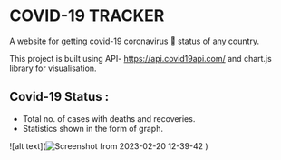 # COVID-19 TRACKER

 A website for getting covid-19 coronavirus 👾 status of any country.
 
 This project is built using API- https://api.covid19api.com/ and chart.js library for visualisation.


## Covid-19 Status :
  - Total no. of cases with deaths and recoveries.
  - Statistics shown in the form of graph.


![alt text](![Screenshot from 2023-02-20 12-39-42](https://user-images.githubusercontent.com/89011589/220037591-5a11aaee-ac75-4285-be93-bfaa5637212a.png)
)
